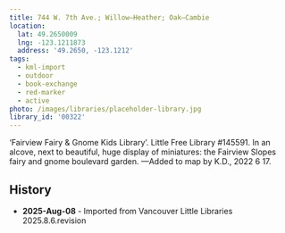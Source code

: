 ```yaml
---
title: 744 W. 7th Ave.; Willow—Heather; Oak—Cambie
location:
  lat: 49.2650009
  lng: -123.1211873
  address: '49.2650, -123.1212'
tags:
  - kml-import
  - outdoor
  - book-exchange
  - red-marker
  - active
photo: /images/libraries/placeholder-library.jpg
library_id: '00322'
---
```

‘Fairview Fairy & Gnome Kids Library’.
Little Free Library #145591.
In an alcove, next to beautiful, huge display of miniatures: the Fairview Slopes fairy and gnome boulevard garden.
—Added to map by K.D., 2022 6 17. 

## History
- **2025-Aug-08** - Imported from Vancouver Little Libraries 2025.8.6.revision

